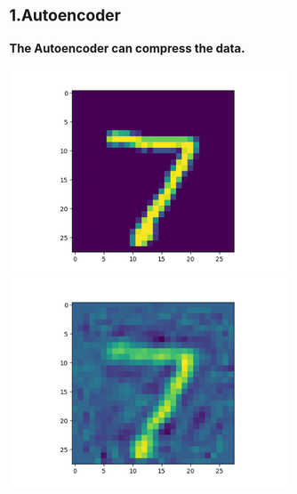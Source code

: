 # 1.Autoencoder
## The Autoencoder can compress the data.
![autoencoder_pre](https://github.com/AKL-FIRE/DL_Tensorflow/blob/master/images/autoencoder_pre.png)
![autoencoder_after](https://github.com/AKL-FIRE/DL_Tensorflow/blob/master/images/autoencoder_after.png)
